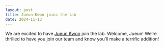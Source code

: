 ```yaml
---
layout: post
title: Jueun Kwon joins the lab
date: 2024-11-13
---
```


We are excited to have [Jueun Kwon](https://murpheylab.github.io/people/jueunkwon) join the lab. Welcome, Jueun! We’re thrilled to have you join our team and know you’ll make a terrific addition!
